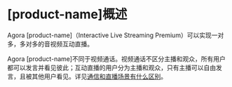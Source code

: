 # [product-name]概述

Agora [product-name]（Interactive Live Streaming Premium）可以实现一对多，多对多的音视频互动直播。

Agora [product-name]不同于视频通话。视频通话不区分主播和观众，所有用户都可以发言并看见彼此；互动直播的用户分为主播和观众，只有主播可以自由发言，且被其他用户看见。详见[通信和直播场景有什么区别](https://docs.agora.io/en/faq/profile_difference)。
